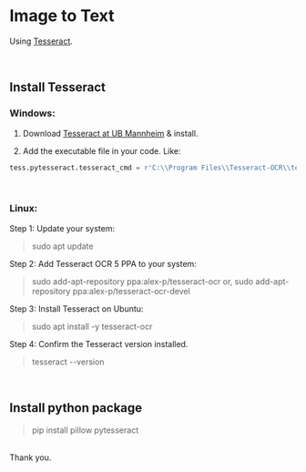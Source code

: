 # Image to Text
Using [Tesseract](https://tesseract-ocr.github.io/).

<br>

## Install Tesseract 

### Windows: 
01. Download [Tesseract at UB Mannheim](https://github.com/UB-Mannheim/tesseract/wiki) & install. 

02. Add the executable file in your code. Like: 
```py 
tess.pytesseract.tesseract_cmd = r'C:\\Program Files\\Tesseract-OCR\\tesseract.exe'
```

<br>

### Linux: 
Step 1: Update your system:
> sudo apt update

Step 2: Add Tesseract OCR 5 PPA to your system:
> sudo add-apt-repository ppa:alex-p/tesseract-ocr
or,
> sudo add-apt-repository ppa:alex-p/tesseract-ocr-devel

Step 3: Install Tesseract on Ubuntu:
> sudo apt install -y tesseract-ocr

Step 4: Confirm the Tesseract version installed.
> tesseract --version

<br>

## Install python package

> pip install pillow pytesseract

<br>
Thank you.

